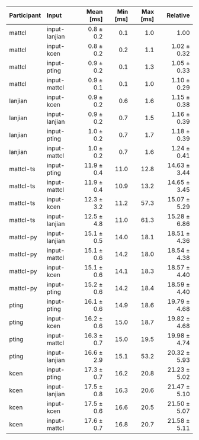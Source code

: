 | Participant | Input | Mean [ms] | Min [ms] | Max [ms] | Relative |
|:---|:---|---:|---:|---:|---:|
| mattcl | input-lanjian | 0.8 ± 0.2 | 0.1 | 1.0 | 1.00 |
| mattcl | input-kcen | 0.8 ± 0.2 | 0.2 | 1.1 | 1.02 ± 0.32 |
| mattcl | input-pting | 0.9 ± 0.2 | 0.1 | 1.3 | 1.05 ± 0.33 |
| mattcl | input-mattcl | 0.9 ± 0.1 | 0.1 | 1.0 | 1.10 ± 0.29 |
| lanjian | input-kcen | 0.9 ± 0.2 | 0.6 | 1.6 | 1.15 ± 0.38 |
| lanjian | input-lanjian | 0.9 ± 0.2 | 0.7 | 1.5 | 1.16 ± 0.39 |
| lanjian | input-pting | 1.0 ± 0.2 | 0.7 | 1.7 | 1.18 ± 0.39 |
| lanjian | input-mattcl | 1.0 ± 0.2 | 0.7 | 1.6 | 1.24 ± 0.41 |
| mattcl-ts | input-pting | 11.9 ± 0.4 | 11.0 | 12.8 | 14.63 ± 3.44 |
| mattcl-ts | input-mattcl | 11.9 ± 0.4 | 10.9 | 13.2 | 14.65 ± 3.45 |
| mattcl-ts | input-kcen | 12.3 ± 3.2 | 11.2 | 57.3 | 15.07 ± 5.29 |
| mattcl-ts | input-lanjian | 12.5 ± 4.8 | 11.0 | 61.3 | 15.28 ± 6.86 |
| mattcl-py | input-lanjian | 15.1 ± 0.5 | 14.0 | 18.1 | 18.51 ± 4.36 |
| mattcl-py | input-mattcl | 15.1 ± 0.6 | 14.2 | 18.0 | 18.54 ± 4.38 |
| mattcl-py | input-kcen | 15.1 ± 0.6 | 14.1 | 18.3 | 18.57 ± 4.40 |
| mattcl-py | input-pting | 15.2 ± 0.6 | 14.2 | 18.4 | 18.59 ± 4.40 |
| pting | input-pting | 16.1 ± 0.6 | 14.9 | 18.6 | 19.79 ± 4.68 |
| pting | input-kcen | 16.2 ± 0.6 | 15.0 | 18.7 | 19.82 ± 4.68 |
| pting | input-mattcl | 16.3 ± 0.7 | 15.0 | 19.5 | 19.98 ± 4.74 |
| pting | input-lanjian | 16.6 ± 2.9 | 15.1 | 53.2 | 20.32 ± 5.93 |
| kcen | input-pting | 17.3 ± 0.7 | 16.2 | 20.8 | 21.23 ± 5.02 |
| kcen | input-lanjian | 17.5 ± 0.8 | 16.3 | 20.6 | 21.47 ± 5.10 |
| kcen | input-kcen | 17.5 ± 0.6 | 16.6 | 20.5 | 21.50 ± 5.07 |
| kcen | input-mattcl | 17.6 ± 0.7 | 16.8 | 20.7 | 21.58 ± 5.11 |
